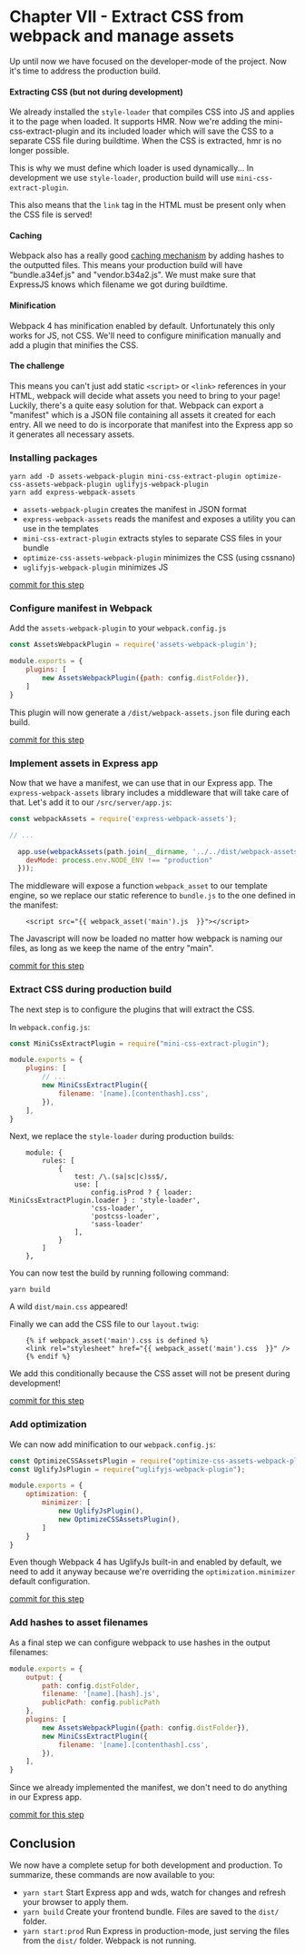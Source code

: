 # Chapter VII - Extract CSS from webpack and manage assets

Up until now we have focused on the developer-mode of the project. Now it's time to address the production build.

#### Extracting CSS (but not during development)

We already installed the `style-loader` that compiles CSS into JS and applies it to the page when loaded. It supports
HMR. Now we're adding the mini-css-extract-plugin and its included loader which will save the CSS to a separate CSS file
during buildtime. When the CSS is extracted, hmr is no longer possible.

This is why we must define which loader is used dynamically... In development we use `style-loader`, production build
will use `mini-css-extract-plugin`.

This also means that the `link` tag in the HTML must be present only when the CSS file is served!

#### Caching

Webpack also has a really good [caching mechanism](https://webpack.js.org/guides/caching/) by adding hashes to the
 outputted files. This means your production build will have "bundle.a34ef.js" and "vendor.b34a2.js". We must make sure
 that ExpressJS knows which filename we got during buildtime.

#### Minification

Webpack 4 has minification enabled by default. Unfortunately this only works for JS, not CSS. We'll need to configure
minification manually and add a plugin that minifies the CSS.

#### The challenge
This means you can't just add static `<script>` or `<link>` references in your HTML, webpack will decide what assets you 
need to bring to your page! Luckily, there's a quite easy solution for that. Webpack can export a "manifest" which is
a JSON file containing all assets it created for each entry. All we need to do is incorporate that manifest into the
Express app so it generates all necessary assets.

### Installing packages

```
yarn add -D assets-webpack-plugin mini-css-extract-plugin optimize-css-assets-webpack-plugin uglifyjs-webpack-plugin
yarn add express-webpack-assets
```

- `assets-webpack-plugin` creates the manifest in JSON format
- `express-webpack-assets` reads the manifest and exposes a utility you can use in the templates
- `mini-css-extract-plugin` extracts styles to separate CSS files in your bundle
- `optimize-css-assets-webpack-plugin` minimizes the CSS (using cssnano)
- `uglifyjs-webpack-plugin` minimizes JS

[commit for this step](https://github.com/express-webpack-ultimate-guide/sample/commit/e7498b7313058bff8658c4b744ce11adc2c34ad4)

### Configure manifest in Webpack

Add the `assets-webpack-plugin` to your `webpack.config.js`

```javascript
const AssetsWebpackPlugin = require('assets-webpack-plugin');

module.exports = {
    plugins: [
        new AssetsWebpackPlugin({path: config.distFolder}),
    ]
}
```

This plugin will now generate a `/dist/webpack-assets.json` file during each build.

[commit for this step](https://github.com/express-webpack-ultimate-guide/sample/commit/1025a8bb13ec52327349319f13841aa418f6b8fe)

### Implement assets in Express app

Now that we have a manifest, we can use that in our Express app. The `express-webpack-assets` library includes a
middleware that will take care of that. Let's add it to our `/src/server/app.js`:

```javascript
const webpackAssets = require('express-webpack-assets');

// ... 

  app.use(webpackAssets(path.join(__dirname, '../../dist/webpack-assets.json'), {
    devMode: process.env.NODE_ENV !== "production"
  }));
```
The middleware will expose a function `webpack_asset` to our template engine, so we replace our static reference to
`bundle.js` to the one defined in the manifest:

```twig
    <script src="{{ webpack_asset('main').js  }}"></script>
```

The Javascript will now be loaded no matter how webpack is naming our files, as long as we keep the name of the entry
"main".

[commit for this step](https://github.com/express-webpack-ultimate-guide/sample/commit/1b6bf255a0188c862bd47946eb2d5286c8710d66)

### Extract CSS during production build

The next step is to configure the plugins that will extract the CSS.

In `webpack.config.js`:

```javascript
const MiniCssExtractPlugin = require("mini-css-extract-plugin");

module.exports = {
    plugins: [
        // ...
        new MiniCssExtractPlugin({
            filename: '[name].[contenthash].css',
        }),
    ],
}
```
Next, we replace the `style-loader` during production builds:
```
    module: {
        rules: [
            {
                test: /\.(sa|sc|c)ss$/,
                use: [
                    config.isProd ? { loader: MiniCssExtractPlugin.loader } : 'style-loader',
                    'css-loader',
                    'postcss-loader',
                    'sass-loader'
                ],
            }
        ]
    },
```
You can now test the build by running following command:

    yarn build
    
A wild `dist/main.css` appeared!

Finally we can add the CSS file to our `layout.twig`:
```twig
    {% if webpack_asset('main').css is defined %}
    <link rel="stylesheet" href="{{ webpack_asset('main').css  }}" />
    {% endif %}
```
We add this conditionally because the CSS asset will not be present during development!

[commit for this step](https://github.com/express-webpack-ultimate-guide/sample/commit/2a5e1b7867db66c4af90a64814245842eae27d57)

### Add optimization

We can now add minification to our `webpack.config.js`:

```javascript
const OptimizeCSSAssetsPlugin = require("optimize-css-assets-webpack-plugin");
const UglifyJsPlugin = require("uglifyjs-webpack-plugin");

module.exports = {
    optimization: {
        minimizer: [
            new UglifyJsPlugin(),
            new OptimizeCSSAssetsPlugin(),
        ]
    }
}
```

Even though Webpack 4 has UglifyJs built-in and enabled by default, we need to add it anyway because we're overriding
 the `optimization.minimizer` default configuration.

[commit for this step](https://github.com/express-webpack-ultimate-guide/sample/commit/697db3d6c473dde6be221794360e660533d58f7e)

### Add hashes to asset filenames

As a final step we can configure webpack to use hashes in the output filenames:

```javascript
module.exports = {
    output: {
        path: config.distFolder,
        filename: '[name].[hash].js',
        publicPath: config.publicPath
    },
    plugins: [
        new AssetsWebpackPlugin({path: config.distFolder}),
        new MiniCssExtractPlugin({
            filename: '[name].[contenthash].css',
        }),
    ],
}
```

Since we already implemented the manifest, we don't need to do anything in our Express app.

[commit for this step](https://github.com/express-webpack-ultimate-guide/sample/commit/954c36d2a86382ba514983db3d17d290239761b7)

## Conclusion

We now have a complete setup for both development and production. To summarize, these commands are now available to you:

- `yarn start` Start Express app and wds, watch for changes and refresh your browser to apply them.
- `yarn build` Create your frontend bundle. Files are saved to the `dist/` folder.
- `yarn start:prod` Run Express in production-mode, just serving the files from the `dist/` folder. Webpack is not
 running.
 

